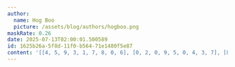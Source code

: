 ```yaml
---
author:
  name: Hog Boo
  picture: /assets/blog/authors/hogboo.png
maskRate: 0.26
date: 2025-07-13T02:00:01.500589
id: 1625b26a-5f8d-11f0-b564-71e1480f5e87
content: '[[4, 5, 9, 3, 1, 7, 8, 0, 6], [0, 2, 0, 9, 5, 0, 4, 3, 7], [8, 7, 3, 0, 0, 2, 1, 5, 9], [6, 0, 0, 8, 2, 0, 3, 7, 1], [7, 1, 0, 0, 6, 0, 9, 0, 2], [3, 0, 2, 1, 0, 4, 5, 0, 8], [9, 8, 0, 2, 3, 0, 7, 1, 5], [2, 3, 1, 7, 9, 0, 6, 8, 4], [5, 6, 7, 0, 8, 1, 0, 9, 3]]'
---
```

